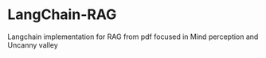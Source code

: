 # LangChain-RAG
Langchain implementation for RAG from pdf focused in Mind perception and Uncanny valley
